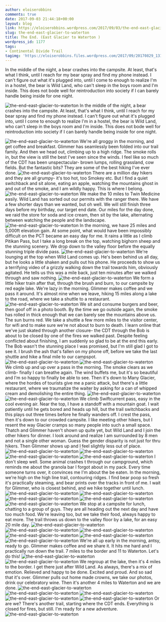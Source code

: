 ```yaml
---
author: eloiserobbins
comments: true
date: 2017-09-03 21:44:18+00:00
layout: blog
link: https://eloiserobbins.wordpress.com/2017/09/03/the-end-east-glacier-to-waterton/
slug: the-end-east-glacier-to-waterton
title: The End. (East Glacier to Waterton )
wordpress_id: 1177
tags:
- Continental Divide Trail
tagimg: 'https://eloiserobbins.files.wordpress.com/2017/09/20170829_131853.jpg'
---
```


In the middle of the night, a bear crashes into the campsite. At least, that's what I think, until I reach for my bear spray and find my phone instead. I can't figure out what it's plugged into, until I come to enough to realize I'm in a hostel, the bear is Wild Land, who can't sleep in the boys room and I'm inside. This does not bode well for reintroduction into society if I can barely handle being inside for one night. 


![the-end-east-glacier-to-waterton](https://eloiserobbins.files.wordpress.com/2017/09/20170829_131853.jpg)
In the middle of the night, a bear crashes into the campsite. At least, that's what I think, until I reach for my bear spray and find my phone instead. I can't figure out what it's plugged into, until I come to enough to realize I'm in a hostel, the bear is Wild Land, who can't sleep in the boys room and I'm inside. This does not bode well for reintroduction into society if I can barely handle being inside for one night. 

![the-end-east-glacier-to-waterton](https://eloiserobbins.files.wordpress.com/2017/09/20170829_175921.jpg)
We're all groggy in the morning, and get coffee and breakfast. Glimmer has seamlessly been folded into our trail family. And then we head out, climbing up to a high ridge. The smoke rolls in, but the view is still the best I've seen since the winds. I feel like so much of the CDT has been unspectacular- brown lumps, rolling grassland, cow fields. But the fantastic bits? They are some of the best hiking I've ever done.
![the-end-east-glacier-to-waterton](https://eloiserobbins.files.wordpress.com/2017/09/20170830_102010.jpg)
There are a million day hikers and they are all grumpy- it's too hot, too Smokey etc. But I find a quiet switchback and sit alone, eating an apple, watching the mountains ghost in and out of the smoke, and I am wildly happy. This is where I belong.
![the-end-east-glacier-to-waterton](https://eloiserobbins.files.wordpress.com/2017/09/20170830_102323.jpg)
We make the 10 miles to Twin Medicine easily. Wild Land has sorted out our permits with the ranger there. We have a few shorter days than we wanted, but oh well. We will still finish three days before my birthday, our target end date. Our miles for the day done, we raid the store for soda and ice cream, then sit by the lake, alternating between watching the people and the landscape.
![the-end-east-glacier-to-waterton](https://eloiserobbins.files.wordpress.com/2017/09/20170830_150025.jpg)
In the morning, we have 25 miles and 5,000ft elevation gain. At some point, what would have been impossibly difficult on the PCT became an easy day for me. It rains a little as I climb Pitikan Pass, but I take a long break on the top, watching bighorn sheep and the stunning scenery. We drop down to the valley floor before the equally stunning triple divide pass.
![the-end-east-glacier-to-waterton](https://eloiserobbins.files.wordpress.com/2017/09/20170830_153130.jpg)
We're lounging at the top when Wild Land comes up. He's been behind us all day, but he looks a little shaken and pulls out his phone. He proceeds to show us a terrifying video of a grizzly walking down the trail towards him, obviously agitated. He tells us this was a mile back, just ten minutes after we walked through and saw nothing.
![the-end-east-glacier-to-waterton](https://eloiserobbins.files.wordpress.com/2017/09/20170830_153203.jpg)
We form a little hiker train after that, through the brush and burn, to our campsite by red eagle lake. We're lazy in the morning. Glimmer makes coffee and we pass it around. It's almost nine when we leave, hiking 15 miles along a lake to the road, where we take a shuttle to a restaurant.
![the-end-east-glacier-to-waterton](https://eloiserobbins.files.wordpress.com/2017/09/20170830_190602.jpg)
We sit and consume burgers and beer, then goof off in a photo booth. By the time we go outside again, the smoke has rolled in thick enough that we can barely see the mountains above us. The sun burns red. We take a shuttle a few more miles to the visitor center, for wifi and to make sure we're not about to burn to death. I learn online that we've just skated through another closure- the CDT through the Bob is about to be closed by one of the fires we walked past. Despite feeling conflicted about finishing, I am suddenly so glad to be at the end this early. The Bob wasn't the stunning place I was promised, but I'm still glad I got to see it. I brush the ash that's fallen on my phone off, before we take the last shuttle and hike a final mile to our campspot.
![the-end-east-glacier-to-waterton](https://eloiserobbins.files.wordpress.com/2017/09/20170831_112329.jpg)
![the-end-east-glacier-to-waterton](https://eloiserobbins.files.wordpress.com/2017/09/20170831_154802.jpg)
We climb up and up over a pass in the morning. The smoke clears as we climb- finally I can breathe again. The wind buffets me, but it's so beautiful and I'm so happy to finally be able to see. Then it's down to Many Glacier, where the hordes of tourists give me a panic attack, but there's a little restaurant, where we traumatize the waiter by asking for a can of whipped cream and demolishing the entire thing.
![the-end-east-glacier-to-waterton](https://eloiserobbins.files.wordpress.com/2017/09/20170831_162205.jpg)
![the-end-east-glacier-to-waterton](https://eloiserobbins.files.wordpress.com/2017/09/20170901_0852390.jpg)
We climb Swiftcurrent pass, easy in the cool evening air. Near the top, I have a standoff with a mountain goat. I wait patiently until he gets bored and heads up hill, but the trail switchbacks and this plays out three times before he finally wanders off. I crest the pass, then it's down to our crowded campsite. I like meeting other hikers, but I resent the way Glacier cramps so many people into such a small space. Thatch and Glimmer haven't shown up quite yet, but Wild Land and I join the other hikers for dinner. I look around and realize I am surrounded by 8 men and not a single other woman. Guess the gender disparity is not just for thru hikers. Then Glimmer shows up and I feel slightly less out of place.
![the-end-east-glacier-to-waterton](https://eloiserobbins.files.wordpress.com/2017/09/20170901_091429.jpg)
![the-end-east-glacier-to-waterton](https://eloiserobbins.files.wordpress.com/2017/09/20170901_092435.jpg)
![the-end-east-glacier-to-waterton](https://eloiserobbins.files.wordpress.com/2017/09/20170901_102720.jpg)
![the-end-east-glacier-to-waterton](https://eloiserobbins.files.wordpress.com/2017/09/20170901_123028.jpg)
I don't sleep well. Some animal crashes t through our campground, which reminds me about the granola bar I forgot about in my pack. Every time someone turns over, it convinces me I'm about the be eaten. In the morning, we're high on the high line trail, contouring ridges. I find bear poop so fresh it's practically steaming, and bear prints over the tracks in front of me. I wait for Glimmer, who is closest behind, and we hike together until lunch.
![the-end-east-glacier-to-waterton](https://eloiserobbins.files.wordpress.com/2017/09/20170901_175454.jpg)
![the-end-east-glacier-to-waterton](https://eloiserobbins.files.wordpress.com/2017/09/20170901_175513.jpg)
![the-end-east-glacier-to-waterton](https://eloiserobbins.files.wordpress.com/2017/09/20170901_180530.jpg)
![the-end-east-glacier-to-waterton](https://eloiserobbins.files.wordpress.com/2017/09/20170901_180713.jpg)
![the-end-east-glacier-to-waterton](https://eloiserobbins.files.wordpress.com/2017/09/20170901_184114.jpg)
We stop at a campsite for lunch, chatting to a group of guys. They are all heading out the next day and have too much food. We're leaving too, but we take their food, always happy to eat more. The trail throws us down to the valley floor by a lake, for an easy 20 mile day. 
![the-end-east-glacier-to-waterton](https://eloiserobbins.files.wordpress.com/2017/09/20170902_074848.jpg)
![the-end-east-glacier-to-waterton](https://eloiserobbins.files.wordpress.com/2017/09/20170902_083809.jpg)
![the-end-east-glacier-to-waterton](https://eloiserobbins.files.wordpress.com/2017/09/20170902_105248.jpg)
![the-end-east-glacier-to-waterton](https://eloiserobbins.files.wordpress.com/2017/09/20170902_135058.jpg)
![the-end-east-glacier-to-waterton](https://eloiserobbins.files.wordpress.com/2017/09/20170902_142640.jpg)
![the-end-east-glacier-to-waterton](https://eloiserobbins.files.wordpress.com/2017/09/20170902_144953.jpg)
We're all up early in the morning, antsy, ready to go. Glimmer makes coffee and we share it. It hits me hard and I practically run down the trail. 7 miles to the border and 11 to Waterton. Let's do this!
![the-end-east-glacier-to-waterton](https://eloiserobbins.files.wordpress.com/2017/09/20170903_081944.jpg)
![the-end-east-glacier-to-waterton](https://eloiserobbins.files.wordpress.com/2017/09/20170903_094945.jpg)
We regroup at the lake, then it's 4 miles to the border. I get there just after Wild Land. As always, there's a mix of emotion. Relieved and happy to be done. Excited and proud. And so sad that it's over. Glimmer pulls out home made crowns, we take our photos, drink our celebratory wine. Then it's another 4 miles to Waterton and we are done.
![the-end-east-glacier-to-waterton](https://eloiserobbins.files.wordpress.com/2017/09/20170903_101714.jpg)
![the-end-east-glacier-to-waterton](https://eloiserobbins.files.wordpress.com/2017/09/20170903_102520.jpg)
![the-end-east-glacier-to-waterton](https://eloiserobbins.files.wordpress.com/2017/09/20170903_102849.jpg)
![the-end-east-glacier-to-waterton](https://eloiserobbins.files.wordpress.com/2017/09/20170903_102902.jpg)
![the-end-east-glacier-to-waterton](https://eloiserobbins.files.wordpress.com/2017/09/20170903_102455.jpg)
Or are we? There's another trail, starting where the CDT ends. Everything is closed for fires, but still. I'm ready for a new adventure.
![the-end-east-glacier-to-waterton](https://eloiserobbins.files.wordpress.com/2017/09/20170903_095257.jpg)
